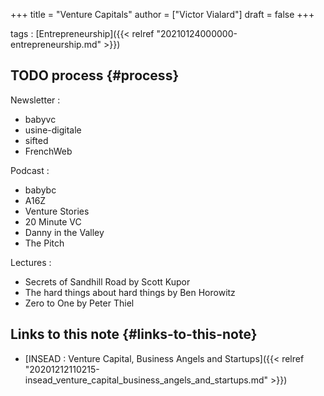 +++
title = "Venture Capitals"
author = ["Victor Vialard"]
draft = false
+++

tags
: [Entrepreneurship]({{< relref "20210124000000-entrepreneurship.md" >}})


## <span class="org-todo todo TODO">TODO</span> process {#process}

Newsletter :

-   babyvc
-   usine-digitale
-   sifted
-   FrenchWeb

Podcast :

-   babybc
-   A16Z
-   Venture Stories
-   20 Minute VC
-   Danny in the Valley
-   The Pitch

Lectures :

-   Secrets of Sandhill Road by Scott Kupor
-   The hard things about hard things by Ben Horowitz
-   Zero to One by Peter Thiel


## Links to this note {#links-to-this-note}

-   [INSEAD : Venture Capital, Business Angels and Startups]({{< relref "20201212110215-insead_venture_capital_business_angels_and_startups.md" >}})
